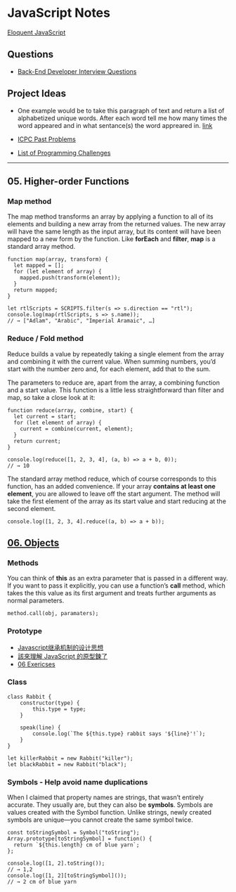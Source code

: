 # JavaScript Notes

[Eloquent JavaScript](https://eloquentjavascript.net/?ref=hackr.io)

## Questions

* [Back-End Developer Interview Questions](https://github.com/arialdomartini/Back-End-Developer-Interview-Questions)

## Project Ideas

* One example would be to take this paragraph of text and return a list of alphabetized unique words. After each word tell me how many times the word appeared and in what sentance(s) the word appreared in. [link](https://softwareengineering.stackexchange.com/questions/59520/good-interview-programming-projects)

* [ICPC Past Problems](https://icpc.baylor.edu/worldfinals/problems)

* [List of Programming Challenges](https://softwareengineering.stackexchange.com/questions/756/where-can-i-find-programming-puzzles-and-challenges/764#764)

-----

## 05. Higher-order Functions

### Map method

The map method transforms an array by applying a function to all of its elements and building a new array from the returned values. The new array will have the same length as the input array, but its content will have been mapped to a new form by the function. Like **forEach** and **filter**, **map** is a standard array method.

	function map(array, transform) {
	  let mapped = [];
	  for (let element of array) {
	    mapped.push(transform(element));
	  }
	  return mapped;
	}

	let rtlScripts = SCRIPTS.filter(s => s.direction == "rtl");
	console.log(map(rtlScripts, s => s.name));
	// → ["Adlam", "Arabic", "Imperial Aramaic", …]
	
### Reduce / Fold method

Reduce builds a value by repeatedly taking a single element from the array and combining it with the current value. When summing numbers, you’d start with the number zero and, for each element, add that to the sum.

The parameters to reduce are, apart from the array, a combining function and a start value. This function is a little less straightforward than filter and map, so take a close look at it:

	function reduce(array, combine, start) {
	  let current = start;
	  for (let element of array) {
	    current = combine(current, element);
	  }
	  return current;
	}
	
	console.log(reduce([1, 2, 3, 4], (a, b) => a + b, 0));
	// → 10

The standard array method reduce, which of course corresponds to this function, has an added convenience. If your array **contains at least one element**, you are allowed to leave off the start argument. The method will take the first element of the array as its start value and start reducing at the second element.

	console.log([1, 2, 3, 4].reduce((a, b) => a + b));

## [06. Objects](https://eloquentjavascript.net/06_object.html)

### Methods

You can think of **this** as an extra parameter that is passed in a different way. If you want to pass it explicitly, you can use a function’s **call** method, which takes the this value as its first argument and treats further arguments as normal parameters.

	method.call(obj, paramaters);

### Prototype

* [Javascript继承机制的设计思想](http://www.ruanyifeng.com/blog/2011/06/designing_ideas_of_inheritance_mechanism_in_javascript.html)
* [該來理解 JavaScript 的原型鍊了](https://blog.techbridge.cc/2017/04/22/javascript-prototype/)
* [06 Exericses](./exercises/06-advanced-objects.js)

### Class

	class Rabbit {
		constructor(type) {
			this.type = type;
		}
		
		speak(line) {
			console.log(`The ${this.type} rabbit says '${line}'!`);
		}
	}
	
	let killerRabbit = new Rabbit("killer");
	let blackRabbit = new Rabbit("black");

### Symbols - Help avoid name duplications

When I claimed that property names are strings, that wasn’t entirely accurate. They usually are, but they can also be **symbols**. Symbols are values created with the Symbol function. Unlike strings, newly created symbols are unique—you cannot create the same symbol twice.

	const toStringSymbol = Symbol("toString");
	Array.prototype[toStringSymbol] = function() {
	  return `${this.length} cm of blue yarn`;
	};
	
	console.log([1, 2].toString());
	// → 1,2
	console.log([1, 2][toStringSymbol]());
	// → 2 cm of blue yarn